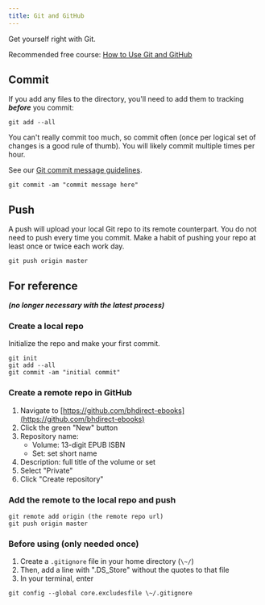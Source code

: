 ```yaml
---
title: Git and GitHub
---
```


Get yourself right with Git.

Recommended free course: [How to Use Git and GitHub](https://www.udacity.com/course/how-to-use-git-and-github--ud775)

## Commit

If you add any files to the directory, you'll need to add them to tracking ***before*** you commit:

```plain
git add --all
```

You can't really commit too much, so commit often (once per logical set of changes is a good rule of thumb). You will likely commit multiple times per hour.

See our [Git commit message guidelines](../code/git_commit.html).

```plain
git commit -am "commit message here"
```

## Push

A push will upload your local Git repo to its remote counterpart. You do not need to push every time you commit. Make a habit of pushing your repo at least once or twice each work day.

```plain
git push origin master
```

## For reference
***(no longer necessary with the latest process)***

### Create a local repo

Initialize the repo and make your first commit.

```plain
git init
git add --all
git commit -am "initial commit"
```

### Create a remote repo in GitHub

1. Navigate to [https://github.com/bhdirect-ebooks](https://github.com/bhdirect-ebooks)
2. Click the green "New" button
3. Repository name:
   * Volume: 13-digit EPUB ISBN
   * Set: set short name
4. Description: full title of the volume or set
5. Select "Private"
6. Click "Create repository"

### Add the remote to the local repo and push

```plain
git remote add origin (the remote repo url)
git push origin master
```

### Before using (only needed once)

1. Create a `.gitignore` file in your home directory (`\~/`)
2. Then, add a line with ".DS_Store" without the quotes to that file
3. In your terminal, enter

```plain
git config --global core.excludesfile \~/.gitignore
```
